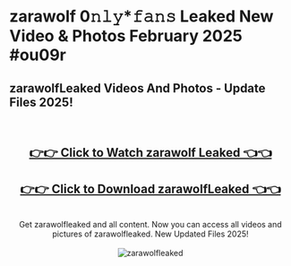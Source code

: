 # zarawolf 0𝚗𝚕𝚢*𝚏𝚊𝚗𝚜 Leaked New Video & Photos February 2025 #ou09r

<h2>zarawolfLeaked Videos And Photos - Update Files 2025!</h2>
<br>
<div align="center">
<h2><a href="https://mediaupload.pro?title=zarawolf&ref=11F" rel="nofollow">👉👉 Click to Watch zarawolf Leaked 👈👈</a></h2>
<h2><a href="https://mediaupload.pro?title=zarawolf&ref=11F" rel="nofollow">👉👉 Click to Download zarawolfLeaked 👈👈</a></h2>
<br>
Get zarawolfleaked and all content. Now you can access all videos and pictures of zarawolfleaked. New Updated Files 2025!
<br>
<br>
<a href="https://mediaupload.pro?title=zarawolf&ref=11F" rel="nofollow" data-target="animated-image.originalLink"><img src="https://i.ibb.co/Gkj2r4b/banner.png" alt="zarawolfleaked" style="max-width: 100%; display: inline-block;" data-target="animated-image.originalImage"></a>
</div>
<br>

